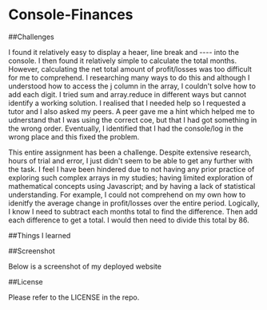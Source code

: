 # Console-Finances

##Challenges

I found it relatively easy to display a heaer, line break and ---- into the console. I then found it relatively simple to calculate the total months. However, calculating the net total amount of profit/losses was too difficult for me to comprehend. I researching many ways to do this and although I understood how to access the j column in the array, I couldn't solve how to add each digit. I tried sum and array.reduce in different ways but cannot identify a working solution. I realised that I needed help so I requested a tutor and I also asked my peers. A peer gave me a hint which helped me to udnerstand that I was using the correct coe, but that I had got something in the wrong order. Eventually, I identified that I had the console/log in the wrong place and this fixed the problem.


This entire assignment has been a challenge. Despite extensive research, hours of trial and error, I just didn't seem to be able to get any further with the task. I feel I have been hindered due to not having any prior practice of exploring such complex arrays in my studies; having limited exploration of mathematical concepts using Javascript; and by having a lack of statistical understanding. For example, I could not comprehend on my own how to idenitfy the average change in profit/losses over the entire period. Logically, I know I need to subtract each months total to find the difference. Then add each difference to get a total. I would then need to divide this total by 86.



##Things I learned



##Screenshot

Below is a screenshot of my deployed website

##License

Please refer to the LICENSE in the repo.
